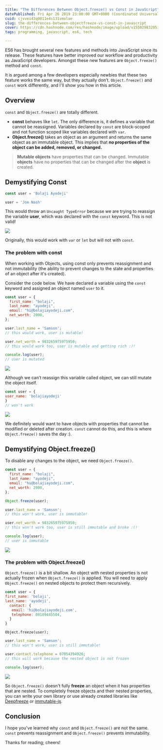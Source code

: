 ```yaml
---
title: "The Differences Between Object.freeze() vs Const in JavaScript"
datePublished: Fri Apr 26 2019 23:00:00 GMT+0000 (Coordinated Universal Time)
cuid: cjvvei43q0011e4s131vmolae
slug: the-differences-between-objectfreeze-vs-const-in-javascript
cover: https://cdn.hashnode.com/res/hashnode/image/upload/v1558298320519/PuO47ZWcA.png
tags: programming, javascript, es6, tech

---
```


ES6 has brought several new features and methods into JavaScript since its release. These features have better improved our workflow and productivity as JavaScript developers. Amongst these new features are `Object.freeze()` method and `const`.

It is argued among a few developers especially newbies that these two feature works the same way, but they actually don’t. `Object.freeze()` and `const` work differently, and I'll show you how in this article.

## Overview

`const` and `Object.freeze()` are totally different.

-   **const** behaves like `let`. The only difference is, it defines a variable that cannot be reassigned. Variables declared by `const` are block-scoped and not function scoped like variables declared with `var`.
-   **Object.freeze()** takes an object as an argument and returns the same object as an immutable object. This implies that **no properties of the object can be added, removed, or changed.**

> **Mutable objects** have properties that can be changed. Immutable **objects** have no properties that can be changed after the **object** is created.

## Demystifying Const


```js
const user = 'Bolaji Ayodeji'
```

```js
user = 'Joe Nash'
```

This would throw an `Uncaught TypeError` because we are trying to reassign the variable **user**, which was declared with the `const` keyword. This is not valid!

![](https://cdn-images-1.medium.com/max/1600/1*fkm8tv7a1jdhQSWa1Hl5tg.png)

Originally, this would work with `var` or `let` but will not with `const`.

### The problem with const

When working with Objects, using const only prevents reassignment and not immutability (the ability to prevent changes to the state and properties of an object after it's created).

Consider the code below. We have declared a variable using the `const` keyword and assigned an object named `user` to it.

```js
const user = {
  first_name: "bolaji",
  last_name: "ayodeji",
  email: "hi@bolajiayodeji.com",
  net_worth: 2000,
};
```

```js
user.last_name = 'Samson';
// this would work, user is mutable!
```

```js
user.net_worth = 983265975975950;
// this would work too, user is mutable and getting rich :)!
```

```js
console.log(user);  
// user is mutated
```

![](https://cdn-images-1.medium.com/max/1600/1*fXjTs7lGxDXd3bFv2rF1Vg.png)

Although we can’t reassign this variable called object, we can still mutate the object itself.

```js
const user = {  
user_name: 'bolajiayodeji'
}
// won't work
```

![](https://cdn-images-1.medium.com/max/1600/1*hxSHWKuB8nopFHif_ETW9g.png)

We definitely would want to have objects with properties that cannot be modified or deleted after creation. `const` cannot do this, and this is where `Object.freeze()` saves the day :).

## Demystifying Object.freeze()

To disable any changes to the object, we need `Object.freeze()`.

```js
const user = {
  first_name: "bolaji",
  last_name: "ayodeji",
  email: "hi@bolajiayodeji.com",
  net_worth: 2000,
};
```

```js
Object.freeze(user);
```

```js
user.last_name = 'Samson';
// this won't work, user is immutable!
```

```js
user.net_worth = 983265975975950;
// this won't work too, user is still immutable and broke :(!
```

```js
console.log(user);  
// user is immutable
```

![](https://cdn-images-1.medium.com/max/1600/1*uiv64RdHsencUe9ZKptrbw.png)

### The problem with Object.freeze()

`Object.freeze()` is a bit shallow. An object with nested properties is not actually frozen when `Object.freeze()` is applied.  You will need to apply `Object.freeze()` on nested objects to protect them recursively.

```js
const user = {  
first_name: 'bolaji',  
last_name: 'ayodeji',  
  contact: {    
   email: 'hi@bolajiayodeji.com',   
   telephone: 08109445504,  
  }
}
```

```
Object.freeze(user);
```

```js
user.last_name = 'Samson';
// this won't work, user is still immutable!
```

```js
user.contact.telephone = 07054394926;
// this will work because the nested object is not frozen
```

```js
console.log(user);
```

![](https://cdn-images-1.medium.com/max/1600/1*xL0vmY5YC7n3hq5SfIT-Vg.png)

So `Object.freeze()` doesn't fully **freeze** an object when it has properties that are nested. To completely freeze objects and their nested properties, you can write your own library or use already created libraries like [Deepfreeze](https://github.com/substack/deep-freeze) or [immutable-js](https://github.com/immutable-js/immutable-js).

## Conclusion

I hope you've learned why `const` and `Object.freeze()` are not the same. `const` prevents reassignment and `Object.freeze()` prevents immutability.

Thanks for reading; cheers!